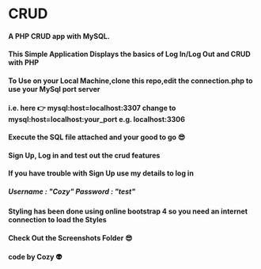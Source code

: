 # CRUD
#### A PHP CRUD app with MySQL.

#### This Simple Application Displays the basics of Log In/Log Out and CRUD with PHP

#### To Use on your Local Machine,clone this repo,edit the connection.php to use your MySql port server
#### i.e. here 👉 mysql:host=localhost:3307 change to mysql:host=localhost:your_port e.g. localhost:3306
#### Execute the SQL file attached and your good to go 😎
#### Sign Up, Log in and test out the crud features
#### If you have trouble with Sign Up use my details to log in
##### Username : "Cozy" Password : "test"
#### Styling has been done using online bootstrap 4 so you need an internet connection to load the Styles

#### Check Out the Screenshots Folder 😎

#### code by Cozy 👽
